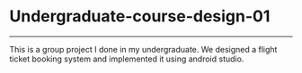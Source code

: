 # Undergraduate-course-design-01

-------------------

This is a group project I done in my undergraduate. We  designed a flight ticket booking system and implemented it using android studio. 
